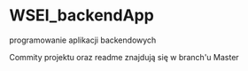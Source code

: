 # WSEI_backendApp
programowanie aplikacji backendowych


Commity projektu oraz readme znajdują się w branch'u Master
